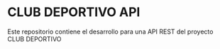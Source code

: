 # CLUB DEPORTIVO API

Este repositorio contiene el desarrollo para una API REST del proyecto  CLUB DEPORTIVO

